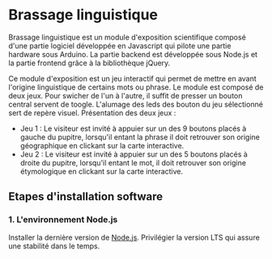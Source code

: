 # Brassage linguistique

Brassage linguistique est un module d'exposition scientifique composé d'une partie logiciel développée en Javascript qui pilote une partie hardware sous Arduino. La partie backend est développée sous Node.js et la partie frontend grâce à la bibliothèque jQuery.

Ce module d'exposition est un jeu interactif qui permet de mettre en avant l'origine linguistique de certains mots ou phrase. Le module est composé de deux jeux. Pour swicher de l'un à l'autre, il suffit de presser un bouton central servent de toogle. L'alumage des leds des bouton du jeu sélectionné sert de repère visuel. Présentation des deux jeux :
* Jeu 1 : Le visiteur est invité à appuier sur un des 9 boutons placés à gauche du pupitre, lorsqu'il entant la phrase il doit retrouver son origine géographique en clickant sur la carte interactive.
* Jeu 2 : Le visiteur est invité à appuier sur un des 5 boutons placés à droite du pupitre, lorsqu'il entant le mot, il doit retrouver son origine étymologique en clickant sur la carte interactive.

## Etapes d'installation software
### 1. L'environnement Node.js
Installer la dernière version de [Node.js](https://nodejs.org/en/). Privilégier la version LTS qui assure une stabilité dans le temps.
